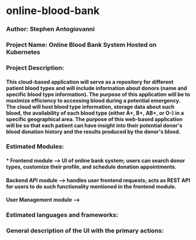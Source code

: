 # online-blood-bank

### Author: Stephen Antogiovanni

### Project Name: Online Blood Bank System Hosted on Kubernetes

### Project Description:
#### This cloud-based application will serve as a repository for different patient blood types and will include information about donors (name and specific blood type information). The purpose of this application will be to maximize efficiency to accessing blood during a potential emergency. The cloud will host blood type information, storage data about such blood, the availability of each blood type (either A+, B+, AB+, or O-) in a specific geographical area. The purpose of this web-based application will be so that each patient can have insight into their potential donor's blood donation history and the results produced by the donor's blood.

### Estimated Modules:
#### * Frontend module --> UI of online bank system; users can search donor types, customize their profile, and schedule donation appointments.

#### Backend API module --> handles user frontend requests; acts as REST API for users to do such functionality mentioned in the frontend module.

#### User Management module --> 


####


####

####

### Estimated languages and frameworks:


### General description of the UI with the primary actions:



